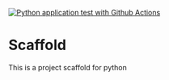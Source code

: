 [![Python application test with Github Actions](https://github.com/nahpl/Scaffold/actions/workflows/main.yml/badge.svg)](https://github.com/nahpl/Scaffold/actions/workflows/main.yml)


# Scaffold
This is a project scaffold for python

